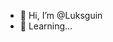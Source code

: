 - 👋 Hi, I’m @Luksguin
- 🌱 Learning...

<!---
Luksguin/Luksguin is a ✨ special ✨ repository because its `README.md` (this file) appears on your GitHub profile.
You can click the Preview link to take a look at your changes.
--->
